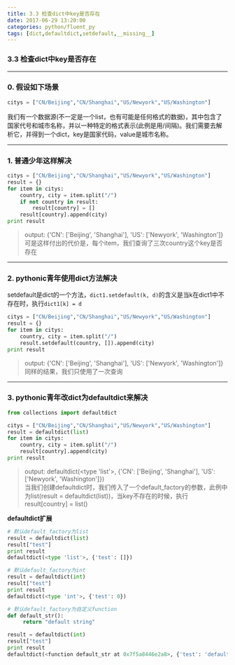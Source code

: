 ```yaml
---
title: 3.3 检查dict中key是否存在
date: 2017-06-29 13:20:00
categories: python/fluent_py
tags: [dict,defaultdict,setdefault,__missing__]
---
```

### 3.3 检查dict中key是否存在

---
### 0. 假设如下场景
``` python
citys = ["CN/Beijing","CN/Shanghai","US/Newyork","US/Washington"]
```
我们有一个数据源(不一定是一个list，也有可能是任何格式的数据)，其中包含了国家代号和城市名称，并以一种特定的格式表示(此例是用/间隔)。我们需要去解析它，并得到一个dict，key是国家代码，value是城市名称。

---

### 1. 普通少年这样解决
``` python
citys = ["CN/Beijing","CN/Shanghai","US/Newyork","US/Washington"]
result = {}
for item in citys:
    country, city = item.split("/")
    if not country in result:
        result[country] = []
    result[country].append(city)
print result
```
> output: {'CN': ['Beijing', 'Shanghai'], 'US': ['Newyork', 'Washington']}  
可是这样付出的代价是，每个item，我们查询了三次country这个key是否存在

---

### 2. pythonic青年使用dict方法解决
setdefault是dict的一个方法，`dict1.setdefault(k, d)`的含义是当k在dict1中不存在时，执行`dict1[k] = d`

``` python
citys = ["CN/Beijing","CN/Shanghai","US/Newyork","US/Washington"]
result = {}
for item in citys:
    country, city = item.split("/")
    result.setdefault(country, []).append(city)
print result
```
> output: {'CN': ['Beijing', 'Shanghai'], 'US': ['Newyork', 'Washington']}  
同样的结果，我们只使用了一次查询

---

### 3. pythonic青年改dict为defaultdict来解决
``` python
from collections import defaultdict

citys = ["CN/Beijing","CN/Shanghai","US/Newyork","US/Washington"]
result = defaultdict(list)
for item in citys:
    country, city = item.split("/")
    result[country].append(city)
print result
```
> output: defaultdict(<type 'list'>, {'CN': ['Beijing', 'Shanghai'], 'US': ['Newyork', 'Washington']})  
当我们创建defaultdict时，我们传入了一个default_factory的参数，此例中为list(result = defaultdict(list))，当key不存在的时候，执行result[country] = list()  

**defaultdict扩展**
``` python
# 默认default_factory为list
result = defaultdict(list)
result["test"]
print result
defaultdict(<type 'list'>, {'test': []})

# 默认default_factory为int
result = defaultdict(int)
result["test"]
print result
defaultdict(<type 'int'>, {'test': 0})

# 默认default_factory为自定义function
def default_str():
     return "default string"

result = defaultdict(int)
result["test"]
print result
defaultdict(<function default_str at 0x7f5a8446e2a8>, {'test': 'default string'})
```
